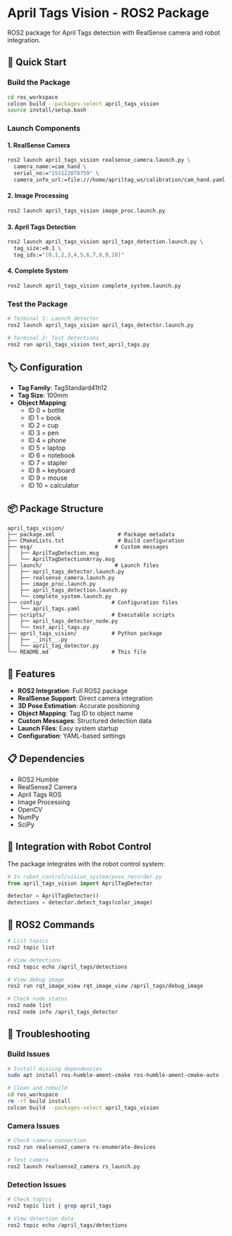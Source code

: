# April Tags Vision - ROS2 Package

ROS2 package for April Tags detection with RealSense camera and robot integration.

## 🚀 Quick Start

### Build the Package
```bash
cd ros_workspace
colcon build --packages-select april_tags_vision
source install/setup.bash
```

### Launch Components

#### 1. RealSense Camera
```bash
ros2 launch april_tags_vision realsense_camera.launch.py \
  camera_name:=cam_hand \
  serial_no:="153122078759" \
  camera_info_url:=file:///home/apriltag_ws/calibration/cam_hand.yaml
```

#### 2. Image Processing
```bash
ros2 launch april_tags_vision image_proc.launch.py
```

#### 3. April Tags Detection
```bash
ros2 launch april_tags_vision april_tags_detection.launch.py \
  tag_size:=0.1 \
  tag_ids:="[0,1,2,3,4,5,6,7,8,9,10]"
```

#### 4. Complete System
```bash
ros2 launch april_tags_vision complete_system.launch.py
```

### Test the Package
```bash
# Terminal 1: Launch detector
ros2 launch april_tags_vision april_tags_detector.launch.py

# Terminal 2: Test detections
ros2 run april_tags_vision test_april_tags.py
```

## 🏷️ Configuration

- **Tag Family**: TagStandard41h12
- **Tag Size**: 100mm
- **Object Mapping**:
  - ID 0 = bottle
  - ID 1 = book
  - ID 2 = cup
  - ID 3 = pen
  - ID 4 = phone
  - ID 5 = laptop
  - ID 6 = notebook
  - ID 7 = stapler
  - ID 8 = keyboard
  - ID 9 = mouse
  - ID 10 = calculator

## 📦 Package Structure

```
april_tags_vision/
├── package.xml                    # Package metadata
├── CMakeLists.txt                 # Build configuration
├── msg/                          # Custom messages
│   ├── AprilTagDetection.msg
│   └── AprilTagDetectionArray.msg
├── launch/                       # Launch files
│   ├── april_tags_detector.launch.py
│   ├── realsense_camera.launch.py
│   ├── image_proc.launch.py
│   ├── april_tags_detection.launch.py
│   └── complete_system.launch.py
├── config/                      # Configuration files
│   └── april_tags.yaml
├── scripts/                     # Executable scripts
│   ├── april_tags_detector_node.py
│   └── test_april_tags.py
├── april_tags_vision/           # Python package
│   ├── __init__.py
│   └── april_tag_detector.py
└── README.md                    # This file
```

## 🔧 Features

- **ROS2 Integration**: Full ROS2 package
- **RealSense Support**: Direct camera integration
- **3D Pose Estimation**: Accurate positioning
- **Object Mapping**: Tag ID to object name
- **Custom Messages**: Structured detection data
- **Launch Files**: Easy system startup
- **Configuration**: YAML-based settings

## 📋 Dependencies

- ROS2 Humble
- RealSense2 Camera
- April Tags ROS
- Image Processing
- OpenCV
- NumPy
- SciPy

## 🎯 Integration with Robot Control

The package integrates with the robot control system:

```python
# In robot_control/vision_system/pose_recorder.py
from april_tags_vision import AprilTagDetector

detector = AprilTagDetector()
detections = detector.detect_tags(color_image)
```

## 🚀 ROS2 Commands

```bash
# List topics
ros2 topic list

# View detections
ros2 topic echo /april_tags/detections

# View debug image
ros2 run rqt_image_view rqt_image_view /april_tags/debug_image

# Check node status
ros2 node list
ros2 node info /april_tags_detector
```

## 🔧 Troubleshooting

### Build Issues
```bash
# Install missing dependencies
sudo apt install ros-humble-ament-cmake ros-humble-ament-cmake-auto

# Clean and rebuild
cd ros_workspace
rm -rf build install
colcon build --packages-select april_tags_vision
```

### Camera Issues
```bash
# Check camera connection
ros2 run realsense2_camera rs-enumerate-devices

# Test camera
ros2 launch realsense2_camera rs_launch.py
```

### Detection Issues
```bash
# Check topics
ros2 topic list | grep april_tags

# View detection data
ros2 topic echo /april_tags/detections
```

